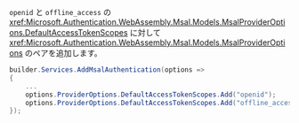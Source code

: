 `openid` と `offline_access` の <xref:Microsoft.Authentication.WebAssembly.Msal.Models.MsalProviderOptions.DefaultAccessTokenScopes> に対して <xref:Microsoft.Authentication.WebAssembly.Msal.Models.MsalProviderOptions> のペアを追加します。

```csharp
builder.Services.AddMsalAuthentication(options =>
{
    ...
    options.ProviderOptions.DefaultAccessTokenScopes.Add("openid");
    options.ProviderOptions.DefaultAccessTokenScopes.Add("offline_access");
});
```
